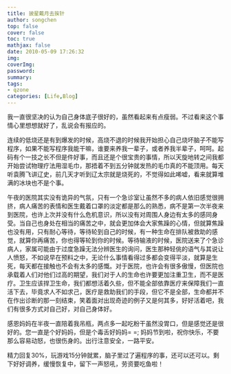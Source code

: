 ```yaml
---
title: 披星戴月去挨针
author: songchen
top: false
cover: false
toc: true
mathjax: false
date: 2010-05-09 17:26:32
img:
coverImg:
password:
summary:
tags:
- qzone
categories: [Life,Blog]
---
```


我一直很坚决的认为自己身体底子很好的，虽然看起来有点瘦弱。不过看来这个事情心里想想就好了，乱说会有报应的。

连续的低烧还是有到爆发的时候，高烧不退的时候我开始担心自己烧坏脑子不能写程序，如果不能写程序我能干嘛，谁要来养我一辈子，或者养我半辈子，呵呵。起码有个一技之长不但是件好事，而且还是个很宝贵的事情，所以天旋地转之间我都开始尝试物理疗法用湿毛巾，那捂着不到五分钟就发热的毛巾真的不能顶用。每天听袁腾飞讲辽史，前几天才听到辽太宗就是烧死的，不觉得如此唏嘘，看来就算堆满的冰块也不是个事。

午夜的医院其实没有诡异的气氛，只有一个急诊室让虽然不多的病人依旧感觉很拥挤，病人痛苦的表情和医生戴着口罩的淡定都是那么的熟悉，病不是第一次半夜来到医院，也许上次并没有什么危机意识，所以没有对周围人身边有太多的感同身受。当自己也身处在相当的痛苦之中，就会更加体会大家焦躁的心情，但就算焦躁也没有用，只有耐心等待，等待轮到自己的时候，有一种生命在排队被救助的感觉，就算你再痛苦，你也得等轮到你的时候。等待输液的时候，医院送来了个急诊病人，家属可能由于过度急躁无法分辨医生的询问，医生那种轻佻的语气与其说让人愤怒，不如说早在预料之中，无论什么事情看得过多都会变得平淡，就算是生死，每天都在接触也不会有太多的感慨。对于医院，也许会有很多傲慢，但医院也承载着人们对他们过高的期望，我们对于人的生命也许要更加注重卫生，而不是医疗。卫生应该捍卫生命，我们都想活着久些，但不能全部依靠医疗来保障我们一直活下去，毕竟求人不如求己，医疗是救助我们的手段，但它不是全部，生命都并不在作出诊断的那一刻结束，笑着面对出现奇迹的例子又是何其多，好好活着吧，我们有很多方式对自己好，对自己身体好。

感恩妈妈在半夜一直陪着我吊瓶，两点多一起吃粉干虽然没胃口，但是感觉还是很好的。您一直是个好妈妈，但是个毒舌好妈妈= =;  妈妈节到啦，祝你快乐，不要那么容易动怒，也很伤身的。出行注意安全，一路平安。

精力回复30%，玩游戏15分钟就累，脑子里过了遍程序的事，还可以还可以。剩下好好调养，缓慢恢复中，留下一声怒吼，劳资要吃鱼啦！